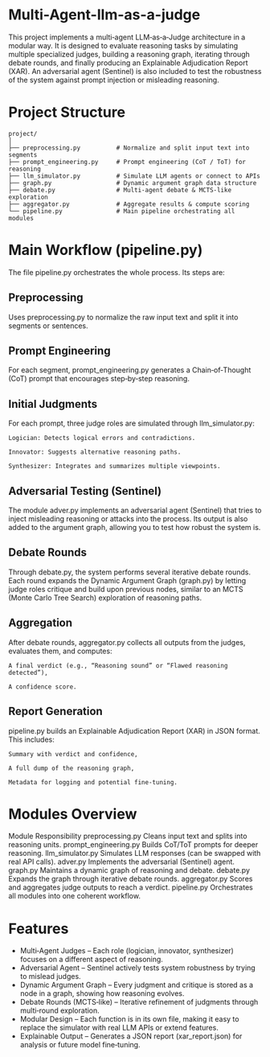 # Multi-Agent-llm-as-a-judge

This project implements a multi‑agent LLM‑as‑a‑Judge architecture in a modular way.
It is designed to evaluate reasoning tasks by simulating multiple specialized judges, building a reasoning graph, iterating through debate rounds, and finally producing an Explainable Adjudication Report (XAR).
An adversarial agent (Sentinel) is also included to test the robustness of the system against prompt injection or misleading reasoning.

# Project Structure


```
project/
│
├── preprocessing.py          # Normalize and split input text into segments
├── prompt_engineering.py     # Prompt engineering (CoT / ToT) for reasoning
├── llm_simulator.py          # Simulate LLM agents or connect to APIs
├── graph.py                  # Dynamic argument graph data structure
├── debate.py                 # Multi-agent debate & MCTS-like exploration
├── aggregator.py             # Aggregate results & compute scoring
└── pipeline.py               # Main pipeline orchestrating all modules
```

# Main Workflow (pipeline.py)

The file pipeline.py orchestrates the whole process.
Its steps are:
## Preprocessing

Uses preprocessing.py to normalize the raw input text and split it into segments or sentences.
## Prompt Engineering

For each segment, prompt_engineering.py generates a Chain‑of‑Thought (CoT) prompt that encourages step‑by‑step reasoning.
## Initial Judgments

For each prompt, three judge roles are simulated through llm_simulator.py:

    Logician: Detects logical errors and contradictions.

    Innovator: Suggests alternative reasoning paths.

    Synthesizer: Integrates and summarizes multiple viewpoints.

## Adversarial Testing (Sentinel)

The module adver.py implements an adversarial agent (Sentinel) that tries to inject misleading reasoning or attacks into the process.
Its output is also added to the argument graph, allowing you to test how robust the system is.
## Debate Rounds

Through debate.py, the system performs several iterative debate rounds.
Each round expands the Dynamic Argument Graph (graph.py) by letting judge roles critique and build upon previous nodes, similar to an MCTS (Monte Carlo Tree Search) exploration of reasoning paths.
## Aggregation

After debate rounds, aggregator.py collects all outputs from the judges, evaluates them, and computes:

    A final verdict (e.g., “Reasoning sound” or “Flawed reasoning detected”),

    A confidence score.

## Report Generation

pipeline.py builds an Explainable Adjudication Report (XAR) in JSON format.
This includes:

    Summary with verdict and confidence,

    A full dump of the reasoning graph,

    Metadata for logging and potential fine‑tuning.


# Modules Overview
Module	Responsibility
preprocessing.py	Cleans input text and splits into reasoning units.
prompt_engineering.py	Builds CoT/ToT prompts for deeper reasoning.
llm_simulator.py	Simulates LLM responses (can be swapped with real API calls).
adver.py	Implements the adversarial (Sentinel) agent.
graph.py	Maintains a dynamic graph of reasoning and debate.
debate.py	Expands the graph through iterative debate rounds.
aggregator.py	Scores and aggregates judge outputs to reach a verdict.
pipeline.py	Orchestrates all modules into one coherent workflow.

# Features
- Multi‑Agent Judges – Each role (logician, innovator, synthesizer) focuses on a different aspect of reasoning.
- Adversarial Agent – Sentinel actively tests system robustness by trying to mislead judges.
- Dynamic Argument Graph – Every judgment and critique is stored as a node in a graph, showing how reasoning evolves.
- Debate Rounds (MCTS‑like) – Iterative refinement of judgments through multi‑round exploration.
- Modular Design – Each function is in its own file, making it easy to replace the simulator with real LLM APIs or extend features.
- Explainable Output – Generates a JSON report (xar_report.json) for analysis or future model fine‑tuning.